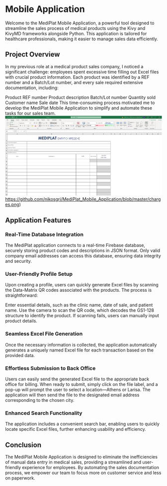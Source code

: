 # Mobile Application
Welcome to the MediPlat Mobile Application, a powerful tool designed to streamline the sales process of medical products using the Kivy and KivyMD frameworks alongside Python. This application is tailored for healthcare professionals, making it easier to manage sales data efficiently.
## Project Overview
In my previous role at a medical product sales company, I noticed a significant challenge: employees spent excessive time filling out Excel files with crucial product information. Each product was identified by a REF number and a Batch/Lot number, and every sale required extensive documentation, including:

Product REF number
Product description
Batch/Lot number
Quantity sold
Customer name
Sale date
This time-consuming process motivated me to develop the MediPlat Mobile Application to simplify and automate these tasks for our sales team.
![Markdown symbol](https://github.com/nikosgri/MediPlat_Mobile_Application/blob/master/charges.png)https://github.com/nikosgri/MediPlat_Mobile_Application/blob/master/charges.png) 
## Application Features
### Real-Time Database Integration
The MediPlat application connects to a real-time Firebase database, securely storing product codes and descriptions in JSON format. Only valid company email addresses can access this database, ensuring data integrity and security.
### User-Friendly Profile Setup
Upon creating a profile, users can quickly generate Excel files by scanning the Data-Matrix QR codes associated with the products. The process is straightforward:

Enter essential details, such as the clinic name, date of sale, and patient name.
Use the camera to scan the QR code, which decodes the GS1-128 structure to identify the product.
If scanning fails, users can manually input product details.
### Seamless Excel File Generation
Once the necessary information is collected, the application automatically generates a uniquely named Excel file for each transaction based on the provided data.
### Effortless Submission to Back Office
Users can easily send the generated Excel file to the appropriate back office for billing. When ready to submit, simply click on the file label, and a pop-up will prompt the user to select a location—Athens or Larisa. The application will then send the file to the designated email address corresponding to the chosen city.
### Enhanced Search Functionality
The application includes a convenient search bar, enabling users to quickly locate specific Excel files, further enhancing usability and efficiency.

## Conclusion
The MediPlat Mobile Application is designed to eliminate the inefficiencies of manual data entry in medical sales, providing a streamlined and user-friendly experience for employees. By automating the sales documentation process, we empower our team to focus more on customer service and less on paperwork.

